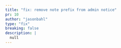 ```yaml
---
title: "fix: remove note prefix from admin notice"
pr: 10
author: "jasonbahl"
type: "fix"
breaking: false
description: |
  null
---
```

